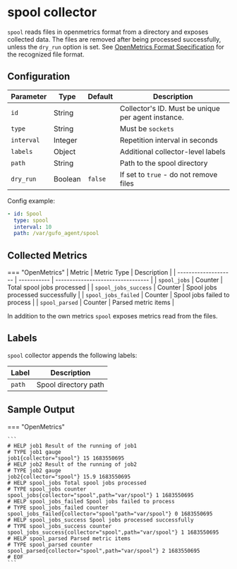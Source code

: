 # spool collector

`spool` reads files in openmetrics format from a directory and
exposes collected data. The files are removed after being processed
successfully, unless the `dry_run` option is set. See 
[OpenMetrics Format Specification](../openmetrics.md) for the recognized
file format.

## Configuration

| Parameter  | Type    | Default | Description                                        |
| ---------- | ------- | ------- | -------------------------------------------------- |
| `id`       | String  |         | Collector's ID. Must be unique per agent instance. |
| `type`     | String  |         | Must be `sockets`                                  |
| `interval` | Integer |         | Repetition interval in seconds                     |
| `labels`   | Object  |         | Additional collector-level labels                  |
| `path`     | String  |         | Path to the spool directory                        |
| `dry_run`  | Boolean | `false` | If set to `true` - do not remove files             |

Config example:

``` yaml
- id: Spool
  type: spool
  interval: 10
  path: /var/gufo_agent/spool
```

## Collected Metrics

=== "OpenMetrics"
  | Metric               | Metric Type | Description                       |
  | -------------------- | ----------- | --------------------------------- |
  | `spool_jobs`         | Counter     | Total spool jobs processed        |
  | `spool_jobs_success` | Counter     | Spool jobs processed successfully |
  | `spool_jobs_failed`  | Counter     | Spool jobs failed to process      |
  | `spool_parsed`       | Counter     | Parsed metric items               |

  In addition to the own metrics `spool` exposes metrics read from the files.

## Labels

`spool` collector appends the following labels:

| Label  | Description          |
| ------ | -------------------- |
| `path` | Spool directory path |

## Sample Output

=== "OpenMetrics"

    ```
    # HELP job1 Result of the running of job1
    # TYPE job1 gauge
    job1{collector="spool"} 15 1683550695
    # HELP job2 Result of the running of job2
    # TYPE job2 gauge
    job2{collector="spool"} 15.9 1683550695
    # HELP spool_jobs Total spool jobs processed
    # TYPE spool_jobs counter
    spool_jobs{collector="spool",path="var/spool"} 1 1683550695
    # HELP spool_jobs_failed Spool jobs failed to process
    # TYPE spool_jobs_failed counter
    spool_jobs_failed{collector="spool"path="var/spool"} 0 1683550695
    # HELP spool_jobs_success Spool jobs processed successfully
    # TYPE spool_jobs_success counter
    spool_jobs_success{collector="spool",path="var/spool"} 1 1683550695
    # HELP spool_parsed Parsed metric items
    # TYPE spool_parsed counter
    spool_parsed{collector="spool",path="var/spool"} 2 1683550695
    # EOF
    ```